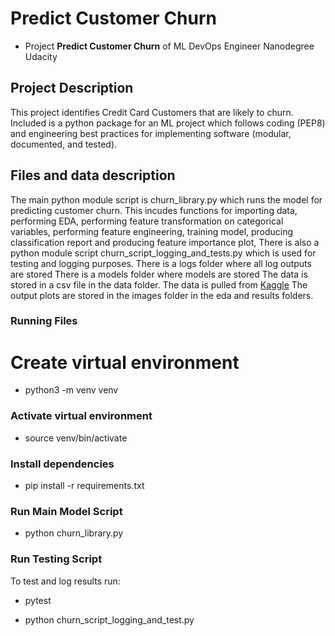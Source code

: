 # Predict Customer Churn

- Project **Predict Customer Churn** of ML DevOps Engineer Nanodegree Udacity

## Project Description
This project identifies Credit Card Customers that are likely to churn. Included is a python package for an ML project which follows coding (PEP8) and engineering best practices for implementing software (modular, documented, and tested).

## Files and data description
The main python module script is churn_library.py which runs the model for predicting customer churn. This incudes functions for importing data, performing EDA, performing feature transformation on categorical variables, performing feature engineering, training model, producing classification report and producing feature importance plot, 
There is also a python module script churn_script_logging_and_tests.py which is used for testing and logging purposes.
There is a logs folder where all log outputs are stored
There is a models folder where models are stored
The data is stored in a csv file in the data folder. The data is pulled from [Kaggle](https://www.kaggle.com/datasets/sakshigoyal7/credit-card-customers)
The output plots are stored in the images folder in the eda and results folders.


### Running Files
# Create virtual environment

* python3 -m venv venv

### Activate virtual environment

* source venv/bin/activate

### Install dependencies

* pip install -r requirements.txt

### Run Main Model Script

* python churn_library.py

### Run Testing Script
To test and log results run:

* pytest

* python churn_script_logging_and_test.py





